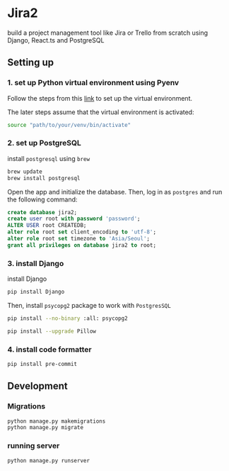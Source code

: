 # Jira2
build a project management tool like Jira or Trello from scratch using Django, React.ts and PostgreSQL

## Setting up
### 1. set up Python virtual environment using Pyenv
Follow the steps from this [link](https://www.notion.so/Jira2-Project-6c0956b63ccf48ea95a3fb80e0df00af#7a378e70c5944734b023c474807182e5) to set up the virtual environment.

The later steps assume that the virtual environment is activated:
```bash
source "path/to/your/venv/bin/activate"
```

### 2. set up PostgreSQL
install `postgresql` using `brew`
```bash
brew update
brew install postgresql
```

Open the app and initialize the database. Then, log in as `postgres` and run the following command:

```sql
create database jira2;
create user root with password 'password';
ALTER USER root CREATEDB;
alter role root set client_encoding to 'utf-8';
alter role root set timezone to 'Asia/Seoul';
grant all privileges on database jira2 to root;
```

### 3. install Django
install Django
```bash
pip install Django
```
Then, install `psycopg2` package to work with `PostgresSQL`
```bash
pip install --no-binary :all: psycopg2
```

```bash
pip install --upgrade Pillow
```

### 4. install code formatter
```bash
pip install pre-commit
```


## Development

### Migrations
```bash
python manage.py makemigrations
python manage.py migrate
```

### running server
```bash
python manage.py runserver
```

